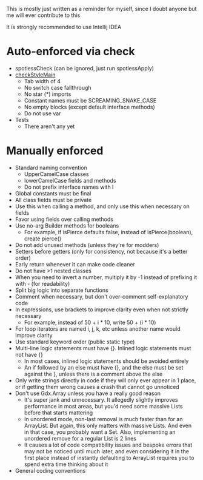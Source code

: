 This is mostly just written as a reminder for myself, since I doubt anyone but me will ever contribute to this

It is strongly recommended to use Intellij IDEA

# Auto-enforced via check
* spotlessCheck (can be ignored, just run spotlessApply)
* [checkStyleMain](core/checkstyle.xml)
  * Tab width of 4
  * No switch case fallthrough
  * No star (*) imports
  * Constant names must be SCREAMING_SNAKE_CASE
  * No empty blocks (except default interface methods)
  * Do not use var
* Tests
  * There aren't any yet

# Manually enforced
* Standard naming convention
  * UpperCamelCase classes
  * lowerCamelCase fields and methods
  * Do not prefix interface names with I
* Global constants must be final
* All class fields must be private
* Use this when calling a method, and only use this when necessary on fields
* Favor using fields over calling methods
* Use no-arg Builder methods for booleans
  * For example, if isPierce defaults false, instead of isPierce(boolean), create pierce()
* Do not add unused methods (unless they're for modders)
* Setters before getters (only for consistency, not because it's a better order)
* Early return whenever it can make code cleaner
* Do not have >1 nested classes
* When you need to invert a number, multiply it by -1 instead of prefixing it with - (for readability)
* Split big logic into separate functions
* Comment when necessary, but don't over-comment self-explanatory code
* In expressions, use brackets to improve clarity even when not strictly necessary
  * For example, instead of 50 + i * 10, write 50 + (i * 10) 
* For loop iterators are named i, j, k, etc unless another name would improve clarity
* Use standard keyword order (public static type)
* Multi-line logic statements must have {}. Inlined logic statements must not have {}
  * In most cases, inlined logic statements should be avoided entirely
  * An if followed by an else must have {}, and the else must be set against the }, unless there is a comment above the else
* Only write strings directly in code if they will only ever appear in 1 place, or if getting them wrong causes a crash that cannot go unnoticed
* Don't use Gdx.Array unless you have a really good reason
  * It's super jank and unnecessary. It allegedly slightly improves performance in most areas, but you'd need some massive Lists before that starts mattering
  * In unordered mode, non-last removal is much faster than for an ArrayList. But again, this only matters with massive Lists. And even in that case, you probably want a Set. Also, implementing an unordered remove for a regular List is 2 lines
  * It causes a lot of code compatibility issues and bespoke errors that may not be noticed until much later, and even considering it in the first place instead of instantly defaulting to ArrayList requires you to spend extra time thinking about it
* General coding conventions